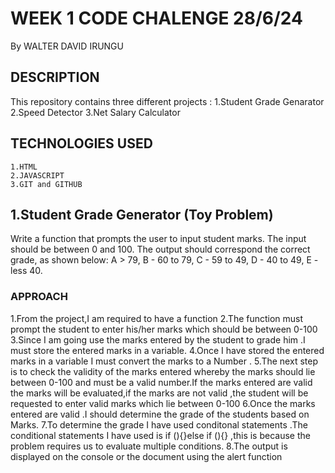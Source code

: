 # WEEK 1 CODE CHALENGE    28/6/24

By WALTER DAVID IRUNGU

## DESCRIPTION

This repository contains three different projects :
    1.Student Grade Genarator
    2.Speed Detector
    3.Net Salary Calculator

## TECHNOLOGIES USED

    1.HTML
    2.JAVASCRIPT
    3.GIT and GITHUB

## 1.Student Grade Generator (Toy Problem)

Write a function that prompts the user to input student marks. The input should be between 0 and 100. The output should correspond the correct grade, as shown below: 
 A > 79, B - 60 to 79, C -  59 to 49, D - 40 to 49, E - less 40.

### APPROACH
1.From the project,I am required to have a function 
2.The function must prompt the student to enter his/her marks which should be between 0-100
3.Since I am going use the marks entered by the student to grade him .I must store the entered marks in a variable.
4.Once I have stored the entered marks in a variable I must convert the marks to a Number .
5.The next step is to check the validity of the marks entered whereby the marks should lie between 0-100 and must be a valid number.If the marks entered are valid the marks will be evaluated,if the marks are not valid ,the student will be requested to enter valid marks which lie between 0-100
6.Once the marks entered are valid .I should determine the grade of the students based on Marks.
7.To determine the grade I have used conditonal statements .The conditional statements I have used is if (){}else if (){} ,this is because the problem requires us to evaluate multiple conditions.
8.The output is displayed on the console or the document using the alert function


